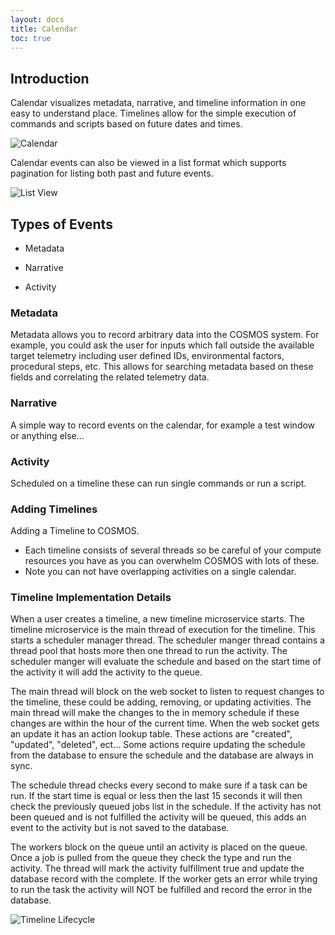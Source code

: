 ```yaml
---
layout: docs
title: Calendar
toc: true
---
```


## Introduction

Calendar visualizes metadata, narrative, and timeline information in one easy to understand place. Timelines allow for the simple execution of commands and scripts based on future dates and times.

![Calendar]({{site.baseurl}}/img/v5/calendar/calendar.png)

Calendar events can also be viewed in a list format which supports pagination for listing both past and future events.

![List View]({{site.baseurl}}/img/v5/calendar/list_view.png)

## Types of Events

- Metadata

- Narrative

- Activity

### Metadata

Metadata allows you to record arbitrary data into the COSMOS system. For example, you could ask the user for inputs which fall outside the available target telemetry including user defined IDs, environmental factors, procedural steps, etc. This allows for searching metadata based on these fields and correlating the related telemetry data.

### Narrative

A simple way to record events on the calendar, for example a test window or anything else...

### Activity

Scheduled on a timeline these can run single commands or run a script.

### Adding Timelines

Adding a Timeline to COSMOS.

- Each timeline consists of several threads so be careful of your compute resources you have as you can overwhelm COSMOS with lots of these.
- Note you can not have overlapping activities on a single calendar.

### Timeline Implementation Details

When a user creates a timeline, a new timeline microservice starts. The timeline microservice is the main thread of execution for the timeline. This starts a scheduler manager thread. The scheduler manger thread contains a thread pool that hosts more then one thread to run the activity. The scheduler manger will evaluate the schedule and based on the start time of the activity it will add the activity to the queue.

The main thread will block on the web socket to listen to request changes to the timeline, these could be adding, removing, or updating activities. The main thread will make the changes to the in memory schedule if these changes are within the hour of the current time. When the web socket gets an update it has an action lookup table. These actions are "created", "updated", "deleted", ect... Some actions require updating the schedule from the database to ensure the schedule and the database are always in sync.

The schedule thread checks every second to make sure if a task can be run. If the start time is equal or less then the last 15 seconds it will then check the previously queued jobs list in the schedule. If the activity has not been queued and is not fulfilled the activity will be queued, this adds an event to the activity but is not saved to the database.

The workers block on the queue until an activity is placed on the queue. Once a job is pulled from the queue they check the type and run the activity. The thread will mark the activity fulfillment true and update the database record with the complete. If the worker gets an error while trying to run the task the activity will NOT be fulfilled and record the error in the database.

![Timeline Lifecycle]({{site.baseurl}}/img/v5/calendar/timeline_lifecycle.png)
